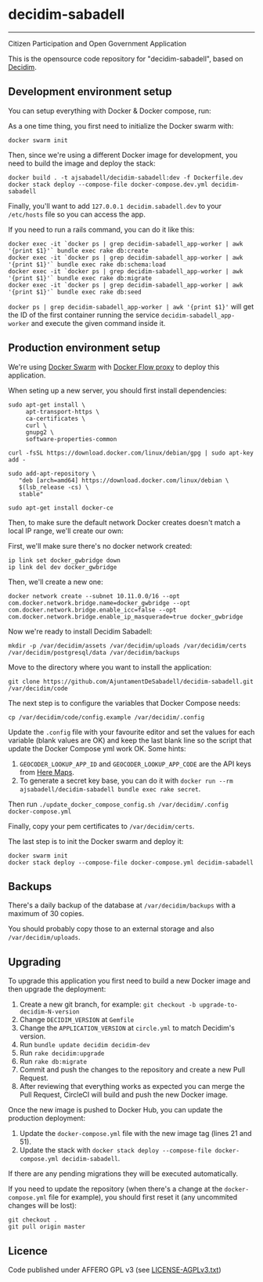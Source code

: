 # decidim-sabadell

---

Citizen Participation and Open Government Application

This is the opensource code repository for "decidim-sabadell", based on [Decidim](https://github.com/decidim/decidim).

## Development environment setup

You can setup everything with Docker & Docker compose, run:

As a one time thing, you first need to initialize the Docker swarm with:

```
docker swarm init
```

Then, since we're using a different Docker image for development, you need to build the image and deploy the stack:

```
docker build . -t ajsabadell/decidim-sabadell:dev -f Dockerfile.dev
docker stack deploy --compose-file docker-compose.dev.yml decidim-sabadell
```

Finally, you'll want to add `127.0.0.1 decidim.sabadell.dev` to your `/etc/hosts` file so you can access the app.

If you need to run a rails command, you can do it like this:

```
docker exec -it `docker ps | grep decidim-sabadell_app-worker | awk '{print $1}'` bundle exec rake db:create
docker exec -it `docker ps | grep decidim-sabadell_app-worker | awk '{print $1}'` bundle exec rake db:schema:load
docker exec -it `docker ps | grep decidim-sabadell_app-worker | awk '{print $1}'` bundle exec rake db:migrate
docker exec -it `docker ps | grep decidim-sabadell_app-worker | awk '{print $1}'` bundle exec rake db:seed
```

`docker ps | grep decidim-sabadell_app-worker | awk '{print $1}'` will get the ID of the first container 
running the service `decidim-sabadell_app-worker` and execute the given command inside it.


## Production environment setup

We're using [Docker Swarm](https://docs.docker.com/engine/swarm/) with [Docker Flow proxy](https://proxy.dockerflow.com) to deploy this application.

When seting up a new server, you should first install dependencies:

```
sudo apt-get install \
     apt-transport-https \
     ca-certificates \
     curl \
     gnupg2 \
     software-properties-common

curl -fsSL https://download.docker.com/linux/debian/gpg | sudo apt-key add -

sudo add-apt-repository \
   "deb [arch=amd64] https://download.docker.com/linux/debian \
   $(lsb_release -cs) \
   stable"

sudo apt-get install docker-ce
```

Then, to make sure the default network Docker creates doesn't match a local IP range, we'll create our own:

First, we'll make sure there's no docker network created:

```
ip link set docker_gwbridge down
ip link del dev docker_gwbridge
```

Then, we'll create a new one:

```
docker network create --subnet 10.11.0.0/16 --opt com.docker.network.bridge.name=docker_gwbridge --opt com.docker.network.bridge.enable_icc=false --opt com.docker.network.bridge.enable_ip_masquerade=true docker_gwbridge
```

Now we're ready to install Decidim Sabadell:

```
mkdir -p /var/decidim/assets /var/decidim/uploads /var/decidim/certs /var/decidim/postgresql/data /var/decidim/backups
```

Move to the directory where you want to install the application:

```
git clone https://github.com/AjuntamentDeSabadell/decidim-sabadell.git /var/decidim/code
```

The next step is to configure the variables that Docker Compose needs:

```
cp /var/decidim/code/config.example /var/decidim/.config
```

Update the `.config` file with your favourite editor and set the values for each variable (blank values are OK)
and keep the last blank line so the script that update the Docker Compose yml work OK. Some hints:

1. `GEOCODER_LOOKUP_APP_ID` and `GEOCODER_LOOKUP_APP_CODE` are the API keys from [Here Maps](https://developer.here.com).
1. To generate a secret key base, you can do it with `docker run --rm ajsabadell/decidim-sabadell bundle exec rake secret`.

Then run `./update_docker_compose_config.sh /var/decidim/.config docker-compose.yml`

Finally, copy your pem certificates to `/var/decidim/certs`.

The last step is to init the Docker swarm and deploy it:

```
docker swarm init
docker stack deploy --compose-file docker-compose.yml decidim-sabadell
```

## Backups

There's a daily backup of the database at `/var/decidim/backups` with a maximum of 30 copies.

You should probably copy those to an external storage and also `/var/decidim/uploads`.

## Upgrading 

To upgrade this application you first need to build a new Docker image and then upgrade the deployment:

1. Create a new git branch, for example: `git checkout -b upgrade-to-decidim-N-version`
1. Change `DECIDIM_VERSION` at `Gemfile`
1. Change the `APPLICATION_VERSION` at `circle.yml` to match Decidim's version.
1. Run `bundle update decidim decidim-dev` 
1. Run `rake decidim:upgrade`
1. Run `rake db:migrate`
1. Commit and push the changes to the repository and create a new Pull Request.
1. After reviewing that everything works as expected you can merge the Pull Request, CircleCI will build and push the new Docker image.

Once the new image is pushed to Docker Hub, you can update the production deployment:

1. Update the `docker-compose.yml` file with the new image tag (lines 21 and 51).
1. Update the stack with `docker stack deploy --compose-file docker-compose.yml decidim-sabadell`.

If there are any pending migrations they will be executed automatically.

If you need to update the repository (when there's a change at the `docker-compose.yml` file for example),
you should first reset it (any uncommited changes will be lost):

```
git checkout .
git pull origin master
```

## Licence

Code published under AFFERO GPL v3 (see [LICENSE-AGPLv3.txt](LICENSE-AGPLv3.txt))
